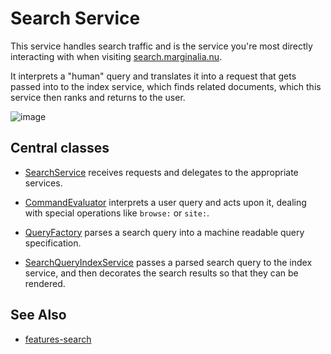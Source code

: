# Search Service

This service handles search traffic and is the service
you're most directly interacting with when visiting
[search.marginalia.nu](https://search.marginalia.nu). 

It interprets a "human" query and translates it into a
request that gets passed into to the index service, which finds
related documents, which this service then ranks and returns
to the user.


![image](../../../doc/diagram/search-service-map.svg)

## Central classes

* [SearchService](src/main/java/nu/marginalia/search/SearchService.java) receives requests and delegates to the 
appropriate services.

* [CommandEvaluator](src/main/java/nu/marginalia/search/command/CommandEvaluator.java) interprets a user query and acts
upon it, dealing with special operations like `browse:` or `site:`.

* [QueryFactory](src/main/java/nu/marginalia/search/query/QueryFactory.java) parses a search query into a machine readable query specification.

* [SearchQueryIndexService](src/main/java/nu/marginalia/search/svc/SearchQueryIndexService.java) passes a parsed search query to the index service, and
then decorates the search results so that they can be rendered.

## See Also

* [features-search](../../features-search/)
